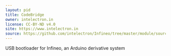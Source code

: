 ```yaml
---
layout: pid
title: CodeBridge
owner: intelectron.in
license: CC-BY-ND v4.0
site: https://www.intelectron.in
source: https://github.com/intelectron/Infineo/tree/master/module/sources/0.0.1/unit/bootloaders
---
```

USB bootloader for Infineo, an Arduino derivative system